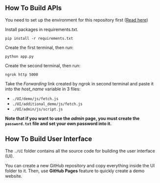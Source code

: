 ## How To Build APIs

You need to set up the environment for this repository first ([Read here](../README.md#environment))

Install packages in requirements.txt.
```
pip install -r requirements.txt
```
Create the first terminal, then run:
```
python app.py
```
Create the second terminal, then run:
```
ngrok http 5000
```

Take the *Forwarding* link created by ngrok in second terminal and paste it into the *host_name* variable in 3 files:
- `./UI/demo/js/fetch.js`
- `./UI/additional_demo/js/fetch.js`
- `./UI/admin/js/script.js`

**Note that if you want to use the *admin* page, you must create the `password.txt` file and set your own password into it.**

## How To Build User Interface

The `./UI` folder contains all the source code for building the user interface (UI).

You can create a new GitHub repository and copy everything inside the UI folder to it. 
Then, use **GitHub Pages** feature to quickly create a demo website.